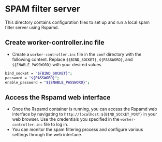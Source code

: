 # SPAM filter server

This directory contains configuration files to set up and run a local spam filter server using Rspamd.

## Create worker-controller.inc file
- Create a `worker-controller.inc` file in the `conf` directory with the following content. Replace `${BIND_SOCKET}`, `${PASSWORD}`, and `${ENABLE_PASSWORD}` with your desired values.

```bash
bind_socket = "${BIND_SOCKET}";
password = "${PASSWORD}";
enable_password = "${ENABLE_PASSWORD}";
```

## Access the Rspamd web interface
- Once the Rspamd container is running, you can access the Rspamd web interface by navigating to `http://localhost:${BIND_SOCKET_PORT}` in your web browser. Use the credentials you specified in the `worker-controller.inc` file to log in.
- You can monitor the spam filtering process and configure various settings through the web interface.